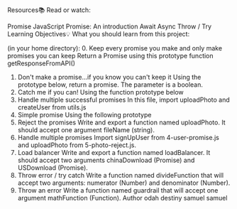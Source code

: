 
Resources:books:
Read or watch:

Promise
JavaScript Promise: An introduction
Await
Async
Throw / Try
Learning Objectives:bulb:
What you should learn from this project:

(in your home directory):
0. Keep every promise you make and only make promises you can keep
Return a Promise using this prototype function getResponseFromAPI()
1. Don't make a promise...if you know you can't keep it
Using the prototype below, return a promise. The parameter is a boolean.
2. Catch me if you can!
Using the function prototype below
3. Handle multiple successful promises
In this file, import uploadPhoto and createUser from utils.js
4. Simple promise
Using the following prototype
5. Reject the promises
Write and export a function named uploadPhoto. It should accept one argument fileName (string).
6. Handle multiple promises
Import signUpUser from 4-user-promise.js and uploadPhoto from 5-photo-reject.js.
7. Load balancer
Write and export a function named loadBalancer. It should accept two arguments chinaDownload (Promise) and USDownload (Promise).
8. Throw error / try catch
Write a function named divideFunction that will accept two arguments: numerator (Number) and denominator (Number).
9. Throw an error
Write a function named guardrail that will accept one argument mathFunction (Function).
Author
odah destiny samuel samuel
